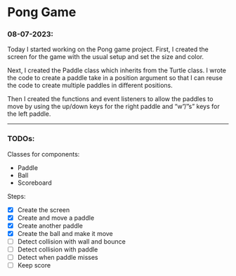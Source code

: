 # Pong Game

### 08-07-2023:

Today I started working on the Pong game project. First, I created the screen for the game with the usual setup and set the size and color.

Next, I created the Paddle class which inherits from the Turtle class. I wrote the code to create a paddle take in a position argument so that I can reuse the code to create multiple paddles in different positions.

Then I created the functions and event listeners to allow the paddles to move by using the up/down keys for the right paddle and “w”/”s” keys for the left paddle.


------------
### TODOs:

Classes for components:

- Paddle
- Ball
- Scoreboard

Steps:

- [x]  Create the screen
- [x]  Create and move a paddle
- [x]  Create another paddle
- [x]  Create the ball and make it move
- [ ]  Detect collision with wall and bounce
- [ ]  Detect collision with paddle
- [ ]  Detect when paddle misses
- [ ]  Keep score